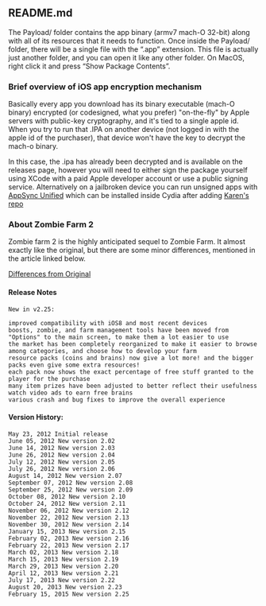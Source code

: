 ## README.md

The Payload/ folder contains the app binary (armv7 mach-O 32-bit) along with all of its resources that it needs to function. Once inside the Payload/ folder, there will be a single file with the “.app” extension. This file is actually just another folder, and you can open it like any other folder. On MacOS, right click it and press “Show Package Contents”.


### Brief overview of iOS app encryption mechanism

Basically every app you download has its binary executable (mach-O binary) encrypted (or codesigned, what you prefer) "on-the-fly" by Apple servers with public-key cryptography, and it's tied to a single apple id. 
When you try to run that .IPA on another device (not logged in with the apple id of the purchaser), that device won't have the key to decrypt the mach-o binary.

In this case, the .ipa has already been decrypted and is available on the releases page, however you will need to either sign the package yourself using XCode with a paid Apple developer account or use a public signing service.
Alternatively on a jailbroken device you can run unsigned apps with [AppSync Unified](https://github.com/akemin-dayo/AppSync) which can be installed inside Cydia after adding [Karen's repo](https://cydia.akemi.ai/?page/net.angelxwind.appsyncunified)

### About Zombie Farm 2

Zombie farm 2 is the highly anticipated sequel to Zombie Farm. It almost exactly like the original, but there are some minor differences, mentioned in the article linked below. 

[Differences from Original](https://zombie-farm.fandom.com/wiki/Zombie_Farm_2)


#### Release Notes

    New in v2.25:

    improved compatibility with iOS8 and most recent devices
    boosts, zombie, and farm management tools have been moved from "Options" to the main screen, to make them a lot easier to use
    the market has been completely reorganized to make it easier to browse among categories, and choose how to develop your farm
    resource packs (coins and brains) now give a lot more! and the bigger packs even give some extra resources!
    each pack now shows the exact percentage of free stuff granted to the player for the purchase
    many item prizes have been adjusted to better reflect their usefulness
    watch video ads to earn free brains
    various crash and bug fixes to improve the overall experience


#### Version History:

    May 23, 2012 Initial release
    June 05, 2012 New version 2.02
    June 14, 2012 New version 2.03
    June 26, 2012 New version 2.04
    July 12, 2012 New version 2.05
    July 26, 2012 New version 2.06
    August 14, 2012 New version 2.07
    September 07, 2012 New version 2.08
    September 25, 2012 New version 2.09
    October 08, 2012 New version 2.10
    October 24, 2012 New version 2.11
    November 06, 2012 New version 2.12
    November 22, 2012 New version 2.13
    November 30, 2012 New version 2.14
    January 15, 2013 New version 2.15
    February 02, 2013 New version 2.16
    February 22, 2013 New version 2.17
    March 02, 2013 New version 2.18
    March 15, 2013 New version 2.19
    March 29, 2013 New version 2.20
    April 12, 2013 New version 2.21
    July 17, 2013 New version 2.22
    August 20, 2013 New version 2.23
    February 15, 2015 New version 2.25
